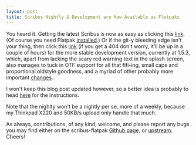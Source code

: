 ```yaml
---
layout: post
title: Scribus Nightly & Development are Now Available as Flatpaks
---
```


You heard it. Getting the latest Scribus is now as easy as clicking this
[link][0]. (Of course you need Flatpak [installed][1].) Or if the git-y
bleeding edge isn't your thing, then click this [link][2] (if you get a 404
don't worry, it'll be up in a couple of hours) for the more stable development
version, currently at 1.5.3, which, apart from lacking the scary red warning
text in the splash screen, also manages to tuck in OTF support for all that
flfi-ing, small caps and proportional oldstyle goodness, and a myriad of other
probably more important [changes][3].

I won't keep this blog post updated however, so a better idea is probably to
head [here][4] for the instructions.

Note that the nighlty won't be a nightly per se, more of a weekly, because my
Thinkpad X220 and 50KB/s upload only handle that much.

As always, contributions, of any kind, welcome, and please report any bugs you
may find either on the scribus-flatpak [Github page][5], or [upstream][6].
Cheers!

[0]: http://drjurf.tk/scribus-flatpak/scribus-nightly.flatpakref
[1]: http://flatpak.org/getting.html
[2]: http://drjurf.tk/scribus-flatpak/scribus-development.flatpakref
[3]: https://wiki.scribus.net/canvas/1.5.3_Release
[4]: https://drjurf.tk/scribus-flatpak
[5]: https://github.com/jurf/scribus-flatpak/issues
[6]: https://bugs.scribus.net
